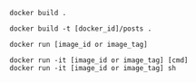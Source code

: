 ```
docker build .
```

```
docker build -t [docker_id]/posts .
```

```
docker run [image_id or image_tag] 
```

```
docker run -it [image_id or image_tag] [cmd]
docker run -it [image_id or image_tag] sh
```




